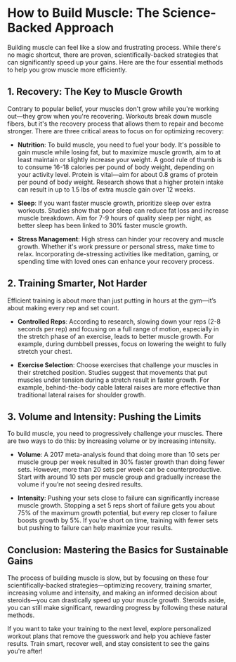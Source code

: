 # How to Build Muscle: The Science-Backed Approach

Building muscle can feel like a slow and frustrating process. While there's no magic shortcut, there are proven, scientifically-backed strategies that can significantly speed up your gains. Here are the four essential methods to help you grow muscle more efficiently.

## 1. **Recovery: The Key to Muscle Growth**

Contrary to popular belief, your muscles don't grow while you're working out—they grow when you're recovering. Workouts break down muscle fibers, but it's the recovery process that allows them to repair and become stronger. There are three critical areas to focus on for optimizing recovery:

- **Nutrition**: To build muscle, you need to fuel your body. It's possible to gain muscle while losing fat, but to maximize muscle growth, aim to at least maintain or slightly increase your weight. A good rule of thumb is to consume 16-18 calories per pound of body weight, depending on your activity level. Protein is vital—aim for about 0.8 grams of protein per pound of body weight. Research shows that a higher protein intake can result in up to 1.5 lbs of extra muscle gain over 12 weeks.
  
- **Sleep**: If you want faster muscle growth, prioritize sleep over extra workouts. Studies show that poor sleep can reduce fat loss and increase muscle breakdown. Aim for 7-9 hours of quality sleep per night, as better sleep has been linked to 30% faster muscle growth.

- **Stress Management**: High stress can hinder your recovery and muscle growth. Whether it's work pressure or personal stress, make time to relax. Incorporating de-stressing activities like meditation, gaming, or spending time with loved ones can enhance your recovery process.

## 2. **Training Smarter, Not Harder**

Efficient training is about more than just putting in hours at the gym—it’s about making every rep and set count.

- **Controlled Reps**: According to research, slowing down your reps (2-8 seconds per rep) and focusing on a full range of motion, especially in the stretch phase of an exercise, leads to better muscle growth. For example, during dumbbell presses, focus on lowering the weight to fully stretch your chest.

- **Exercise Selection**: Choose exercises that challenge your muscles in their stretched position. Studies suggest that movements that put muscles under tension during a stretch result in faster growth. For example, behind-the-body cable lateral raises are more effective than traditional lateral raises for shoulder growth.

## 3. **Volume and Intensity: Pushing the Limits**

To build muscle, you need to progressively challenge your muscles. There are two ways to do this: by increasing volume or by increasing intensity.

- **Volume**: A 2017 meta-analysis found that doing more than 10 sets per muscle group per week resulted in 30% faster growth than doing fewer sets. However, more than 20 sets per week can be counterproductive. Start with around 10 sets per muscle group and gradually increase the volume if you’re not seeing desired results.

- **Intensity**: Pushing your sets close to failure can significantly increase muscle growth. Stopping a set 5 reps short of failure gets you about 75% of the maximum growth potential, but every rep closer to failure boosts growth by 5%. If you're short on time, training with fewer sets but pushing to failure can help maximize your results.

## Conclusion: Mastering the Basics for Sustainable Gains

The process of building muscle is slow, but by focusing on these four scientifically-backed strategies—optimizing recovery, training smarter, increasing volume and intensity, and making an informed decision about steroids—you can drastically speed up your muscle growth. Steroids aside, you can still make significant, rewarding progress by following these natural methods.

If you want to take your training to the next level, explore personalized workout plans that remove the guesswork and help you achieve faster results. Train smart, recover well, and stay consistent to see the gains you're after!